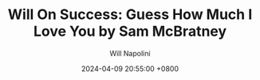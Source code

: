 ---
title: "Will On Success: Guess How Much I Love You by Sam McBratney"
author: Will Napolini
date: 2024-04-09 20:55:00 +0800
categories: [Mindset, Book-summaries]
tags:
  [
    guess-how-much-i-love-you,
    sam-mcbratney,
    childrens-books,
    bedtime-stories,
    parents-and-children,
    family-relationships,
    love-between-parents-and-children,
    childrens-literature,
    picture-books,
    emotional-connection,
    heartwarming-stories,
    parenting-tips,
    family-bonds,
    childrens-emotions,
    love-in-childrens-books
  ]
image: https://pbs.twimg.com/media/GO1nJPWXkAA8uHD?format=jpg&name=large
alt: "Will On Success: Guess How Much I Love You by Sam McBratney"
fallback:
  - 
  # Replace with the URL of your backup image
  -
  # Replace with the URL of your backup image
---